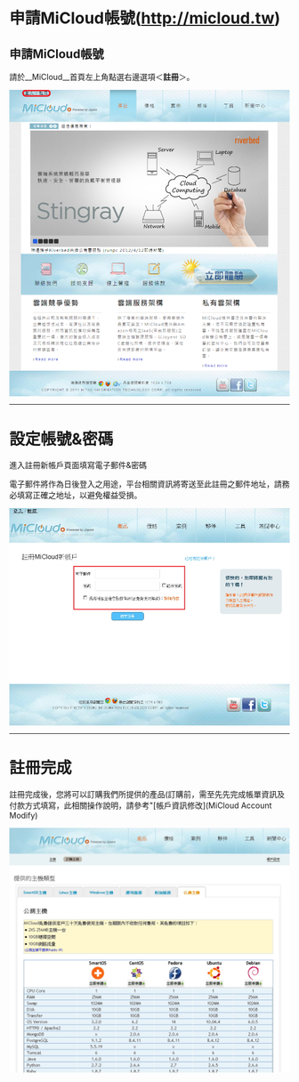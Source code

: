 
申請MiCloud帳號(http://micloud.tw)
===

## 申請MiCloud帳號
請於__MiCloud__首頁左上角點選右邊選項＜__註冊__＞。

<img src='images/Apply+MiCloud+Account-new-p1-2.png' width='650' align='center'/>

----

設定帳號&密碼
===

進入註冊新帳戶頁面填寫電子郵件&密碼

電子郵件將作為日後登入之用途，平台相關資訊將寄送至此註冊之郵件地址，請務必填寫正確之地址，以避免權益受損。


<img src='images/Apply+MiCloud+Account-new-set.jpg' width='650' align='center'/>

----

註冊完成
===
註冊完成後，您將可以訂購我們所提供的產品(訂購前，需至先先完成帳單資訊及付款方式填寫，此相關操作說明，請參考"[帳戶資訊修改](MiCloud Account Modify)


<img src='images/Apply+MiCloud+Account-new-set2.jpg' width='650' align='center'/>

